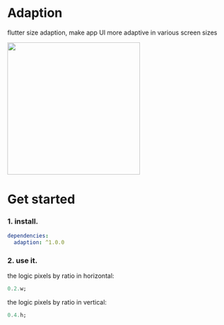 # Adaption

flutter size adaption, make app UI more adaptive in various screen sizes

<img src="https://ejin66.github.io/assets/img/pexels/adaption.gif" width = "300px" />

# Get started

### 1. install.

```yaml
dependencies:
  adaption: ^1.0.0
```

### 2. use it.

the logic pixels by ratio in horizontal:

```dart
0.2.w;
```

the logic pixels by ratio in vertical:

```dart
0.4.h;
```


